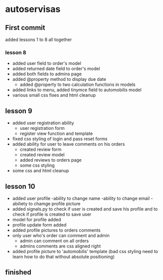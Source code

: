 # autoservisas

## First commit
added lessons 1 to 8 all together

### lesson 8
- added user field to order's model
- added returned date field to order's model
- added both fields to admins page
- added @property method to display due date
  - added @property to two calculation functions in models
- added links to menu, added tinymce field to automobilis model
- various small css fixes and html cleanup

## lesson 9
- added user registration ability
  - user registration form
  - register view function and template
- fixed css styling of login and pass reset forms
- added ability for user to leave comments on his orders
    - created review form
    - created review model
    - added reviews to orders page
    - some css styling
- some css and html cleanup

## lesson 10
- added user profile
  -ability to change name
  -ability to change email
  -abiliety to chamge profile picture
- added signals.py to check if user is created and save his profile and to check if profile is created to save user
- model for profile added
- profile update form added
- added profile pictures to orders comments
- only user who's order can comment and admin
  - admin can comment on all orders
  - admins comments are css aligned right
- added profile picture to 'automobilis' template (bad css styling need to learn how to do that without absolute positioning)

## finished

